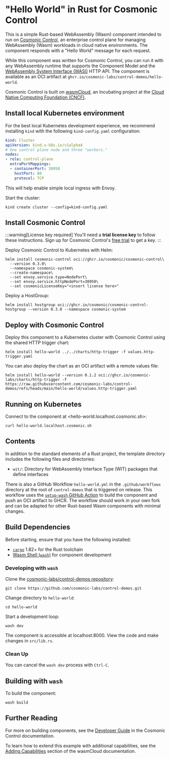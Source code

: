 # "Hello World" in Rust for Cosmonic Control

This is a simple Rust-based WebAssembly (Wasm) component intended to run on [Cosmonic Control](https://cosmonic.com/), an enterprise control plane for managing WebAssembly (Wasm) workloads in cloud native environments. The component responds with a "Hello World" message for each request. 

While this component was written for Cosmonic Control, you can run it with any WebAssembly runtime that supports the Component Model and the [WebAssembly System Interface (WASI)](https://wasi.dev/) HTTP API. The component is available as an OCI artifact at `ghcr.io/cosmonic-labs/control-demos/hello-world`.

Cosmonic Control is built on [wasmCloud](https://wasmcloud.com/), an Incubating project at the [Cloud Native Computing Foundation (CNCF)](https://www.cncf.io/).

## Install local Kubernetes environment

For the best local Kubernetes development experience, we recommend installing `kind` with the following `kind-config.yaml` configuration:

```yaml
kind: Cluster
apiVersion: kind.x-k8s.io/v1alpha4
# One control plane node and three "workers."
nodes:
- role: control-plane
  extraPortMappings:
  - containerPort: 30950
    hostPort: 80
    protocol: TCP
```

This will help enable simple local ingress with Envoy.

Start the cluster:

```shell
kind create cluster --config=kind-config.yaml
```

## Install Cosmonic Control

:::warning[License key required]
You'll need a **trial license key** to follow these instructions. Sign up for Cosmonic Control's [free trial](/trial) to get a key.
:::

Deploy Cosmonic Control to Kubernetes with Helm:

```shell
helm install cosmonic-control oci://ghcr.io/cosmonic/cosmonic-control\
  --version 0.3.0\
  --namespace cosmonic-system\
  --create-namespace\
  --set envoy.service.type=NodePort\
  --set envoy.service.httpNodePort=30950\
  --set cosmonicLicenseKey="<insert license here>"
```

Deploy a HostGroup:

```shell
helm install hostgroup oci://ghcr.io/cosmonic/cosmonic-control-hostgroup --version 0.3.0 --namespace cosmonic-system
```

## Deploy with Cosmonic Control

Deploy this component to a Kubernetes cluster with Cosmonic Control using the shared HTTP trigger chart:

```shell
helm install hello-world ../../charts/http-trigger -f values.http-trigger.yaml
```

You can also deploy the chart as an OCI artifact with a remote values file:

```shell
helm install hello-world --version 0.1.2 oci://ghcr.io/cosmonic-labs/charts/http-trigger -f https://raw.githubusercontent.com/cosmonic-labs/control-demos/refs/heads/main/hello-world/values.http-trigger.yaml
```

## Running on Kubernetes

Connect to the component at <hello-world.localhost.cosmonic.sh>:

```shell
curl hello-world.localhost.cosmonic.sh
```

## Contents

In addition to the standard elements of a Rust project, the template directory includes the following files and directories:

- `wit/`: Directory for WebAssembly Interface Type (WIT) packages that define interfaces

There is also a GitHub Workflow `hello-world.yml` in the `.github/workflows` directory at the root of `control-demos` that is triggered on release. This workflow uses the [`setup-wash` GitHub Action](https://github.com/wasmCloud/setup-wash-action) to build the component and push an OCI artifact to GHCR. The workflow should work in your own fork and can be adapted for other Rust-based Wasm components with minimal changes. 

## Build Dependencies

Before starting, ensure that you have the following installed:

- [`cargo`](https://www.rust-lang.org/tools/install) 1.82+ for the Rust toolchain
- [Wasm Shell (`wash`)](https://github.com/wasmCloud/wash) for component development

### Developing with `wash`

Clone the [cosmonic-labs/control-demos repository](https://github.com/cosmonic-labs/control-demos): 

```shell
git clone https://github.com/cosmonic-labs/control-demos.git
```

Change directory to `hello-world`:

```shell
cd hello-world
```

Start a development loop:

```shell
wash dev
```

The component is accessible at localhost:8000. View the code and make changes in `src/lib.rs`.

### Clean Up

You can cancel the `wash dev` process with `Ctrl-C`.

## Building with `wash`

To build the component:

```shell
wash build
```

## Further Reading

For more on building components, see the [Developer Guide](https://cosmonic.com/docs/developer-guide/developing-webassembly-components) in the Cosmonic Control documentation. 

To learn how to extend this example with additional capabilities, see the [Adding Capabilities](https://wasmcloud.com/docs/tour/adding-capabilities?lang=rust) section of the wasmCloud documentation.